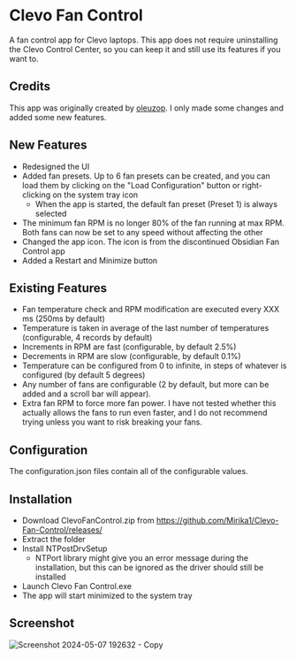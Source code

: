 # Clevo Fan Control
A fan control app for Clevo laptops. This app does not require uninstalling the Clevo Control Center, so you can keep it and still use its features if you want to.

## Credits
This app was originally created by [oleuzop](https://github.com/oleuzop). I only made some changes and added some new features.

## New Features
* Redesigned the UI
* Added fan presets. Up to 6 fan presets can be created, and you can load them by clicking on the "Load Configuration" button or right-clicking on the system tray icon
  * When the app is started, the default fan preset (Preset 1) is always selected
* The minimum fan RPM is no longer 80% of the fan running at max RPM. Both fans can now be set to any speed without affecting the other
* Changed the app icon. The icon is from the discontinued Obsidian Fan Control app
* Added a Restart and Minimize button
## Existing Features
* Fan temperature check and RPM modification are executed every XXX ms (250ms by default)
* Temperature is taken in average of the last number of temperatures (configurable, 4 records by default)
* Increments in RPM are fast (configurable, by default 2.5%)
* Decrements in RPM are slow (configurable, by default 0.1%)
* Temperature can be configured from 0 to infinite, in steps of whatever is configured (by default 5 degrees)
* Any number of fans are configurable (2 by default, but more can be added and a scroll bar will appear).
* Extra fan RPM to force more fan power. I have not tested whether this actually allows the fans to run even faster, and I do not recommend trying unless you want to risk breaking your fans.

## Configuration
The configuration.json files contain all of the configurable values.

## Installation
* Download ClevoFanControl.zip from https://github.com/Mirika1/Clevo-Fan-Control/releases/
* Extract the folder
* Install NTPostDrvSetup
  * NTPort library might give you an error message during the installation, but this can be ignored as the driver should still be installed
* Launch Clevo Fan Control.exe
* The app will start minimized to the system tray

## Screenshot
![Screenshot 2024-05-07 192632 - Copy](https://github.com/Mirika1/Clevo-Fan-Control/assets/29027673/a28e2a81-d0fc-43ac-905d-fbe63383bbf7)
